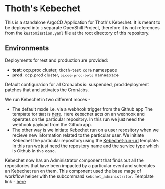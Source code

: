 # Thoth's Kebechet

This is a standalone ArgoCD Application for Thoth's Kebechet. It is meant to be deployed into a separate OpenShift
Project, therefore it is not references from the `kustomization.yaml` file at the root directory of this
repository.

## Environments

Deployments for test and production are provided:

* **test**: ocp.prod cluster, `thoth-test-core` namespace
* **prod**: ocp.prod cluster, `aicoe-prod-bots` namespace

Default configuration for all CronJobs is: suspended, prod deployment patches that and activates the CronJobs.

We run Kebechet in two different modes -
* The default mode i.e. via a webhook trigger from the Github app
  The template for that is [here](https://github.com/thoth-station/thoth-application/blob/master/kebechet/base/openshift-templates/kebechet.yaml). Here kebechet acts on an webhook and operates on the particular repository. In this run we just need the webhook payload from the Github app.
* The other way is we initiate Kebechet run on a user repository when we recieve new information related to the particular user. We initiate Kebechet the particular repository using the [Kebechet-run-url](https://github.com/thoth-station/thoth-application/blob/master/kebechet/base/openshift-templates/kebechet-run-url.yaml) template. In this run we just need the repository name and the service type which is Github in this case.

Kebechet now has an Administrator component that finds out all the repositories that have been impacted by a particular event and schedules an Kebechet run on them. This component used the base image of workflow helper with the subcommand `kebchet_administrator`. Template link - [here](https://github.com/thoth-station/thoth-application/blob/master/kebechet/base/openshift-templates/kebechet-administrator.yaml)
